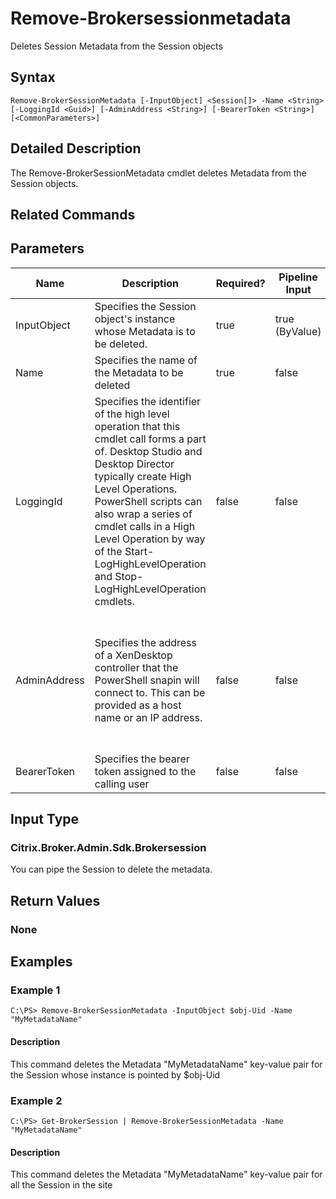 ﻿
# Remove-Brokersessionmetadata
Deletes Session Metadata from the Session objects
## Syntax
```
Remove-BrokerSessionMetadata [-InputObject] <Session[]> -Name <String> [-LoggingId <Guid>] [-AdminAddress <String>] [-BearerToken <String>] [<CommonParameters>]
```
## Detailed Description
The Remove-BrokerSessionMetadata cmdlet deletes Metadata from the Session objects.


## Related Commands

## Parameters
| Name   | Description | Required? | Pipeline Input | Default Value |
| --- | --- | --- | --- | --- |
| InputObject | Specifies the Session object's instance whose Metadata is to be deleted. | true | true (ByValue) |  |
| Name | Specifies the name of the Metadata to be deleted | true | false |  |
| LoggingId | Specifies the identifier of the high level operation that this cmdlet call forms a part of. Desktop Studio and Desktop Director typically create High Level Operations. PowerShell scripts can also wrap a series of cmdlet calls in a High Level Operation by way of the Start-LogHighLevelOperation and Stop-LogHighLevelOperation cmdlets. | false | false |  |
| AdminAddress | Specifies the address of a XenDesktop controller that the PowerShell snapin will connect to. This can be provided as a host name or an IP address. | false | false | Localhost. Once a value is provided by any cmdlet, this value will become the default. |
| BearerToken | Specifies the bearer token assigned to the calling user | false | false |  |

## Input Type

### Citrix.Broker.Admin.Sdk.Brokersession
You can pipe the Session to delete the metadata.
## Return Values

### None

## Examples

### Example 1
```
C:\PS> Remove-BrokerSessionMetadata -InputObject $obj-Uid -Name "MyMetadataName"
```
#### Description
This command deletes the Metadata "MyMetadataName" key-value pair for the Session whose instance is pointed by \$obj-Uid
### Example 2
```
C:\PS> Get-BrokerSession | Remove-BrokerSessionMetadata -Name "MyMetadataName"
```
#### Description
This command deletes the Metadata "MyMetadataName" key-value pair for all the Session in the site
